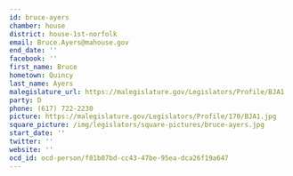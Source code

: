 ```yaml
---
id: bruce-ayers
chamber: house
district: house-1st-norfolk
email: Bruce.Ayers@mahouse.gov
end_date: ''
facebook: ''
first_name: Bruce
hometown: Quincy
last_name: Ayers
malegislature_url: https://malegislature.gov/Legislators/Profile/BJA1
party: D
phone: (617) 722-2230
picture: https://malegislature.gov/Legislators/Profile/170/BJA1.jpg
square_picture: /img/legislators/square-pictures/bruce-ayers.jpg
start_date: ''
twitter: ''
website: ''
ocd_id: ocd-person/f81b07bd-cc43-47be-95ea-dca26f19a647
---
```

